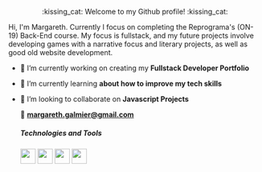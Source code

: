<p align="center">
:kissing_cat: Welcome to my Github profile! :kissing_cat:

<p align="left">
Hi, I'm Margareth. Currently I focus on completing the Reprograma's (ON-19) Back-End course. My focus is fullstack, and my future projects involve developing games with a narrative focus and literary projects, as well as good old website development.
 
- 🔭 I’m currently working on creating my **Fullstack Developer Portfolio**
- 🌱 I’m currently learning **about how to improve my tech skills**
- 👯 I’m looking to collaborate on **Javascript Projects**

  💌 **margareth.galmier@gmail.com**
  
  ##### Technologies and Tools
  <img src="https://cdn.jsdelivr.net/gh/devicons/devicon/icons/html5/html5-original.svg" width="30" height="30" /> <img src="https://cdn.jsdelivr.net/gh/devicons/devicon/icons/css3/css3-original.svg"  width="30" height="30" /> 
  <img src="https://cdn.jsdelivr.net/gh/devicons/devicon/icons/javascript/javascript-original.svg"  width="30" height="30"/> 
            <img src="https://cdn.jsdelivr.net/gh/devicons/devicon/icons/git/git-original.svg" width="30" height="30"/> 


<!--
**tipopamela/tipopamela** is a ✨ _special_ ✨ repository because its `README.md` (this file) appears on your GitHub profile.

Here are some ideas to get you started:

- 🔭 I’m currently working on ...
- 🌱 I’m currently learning ...
- 👯 I’m looking to collaborate on ...
- 🤔 I’m looking for help with ...
- 💬 Ask me about ...
- 📫 How to reach me: ...
- 😄 Pronouns: ...
- ⚡ Fun fact: ...
-->
